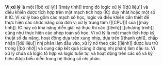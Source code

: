 **Vi xử lý** là một [[bộ xử lý]] [[máy tính]] trong đó logic xử lý [[dữ liệu]] và điều khiển được tích hợp trên một mạch tích hợp (IC) duy nhất hoặc một số ít IC. Vi xử lý bao gồm các mạch số học, logic và điều khiển cần thiết để thực hiện các chức năng của đơn vị xử lý trung tâm ([[CPU]]) của [[máy tính]]. IC này có khả năng diễn giải và thực thi các [[lệnh]] [[chương trình]] cũng như thực hiện các phép toán số học. Vi xử lý là một mạch tích hợp kỹ thuật số đa năng, hoạt động dựa trên xung nhịp, dựa trên [[thanh ghi]], chấp nhận [[dữ liệu]] nhị phân làm đầu vào, xử lý nó theo các [[lệnh]] được lưu trữ trong [[bộ nhớ]] và cung cấp kết quả (cũng ở dạng nhị phân) làm đầu ra. Vi xử lý chứa cả logic tổ hợp và logic tuần tự, và hoạt động trên các số và ký hiệu được biểu diễn trong hệ thống số nhị phân.
